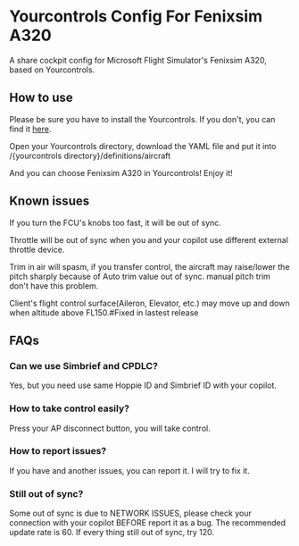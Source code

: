 # Yourcontrols Config For Fenixsim A320
A share cockpit config for Microsoft Flight Simulator's Fenixsim A320, based on Yourcontrols.


## How to use
Please be sure you have to install the Yourcontrols. If you don't, you can find it [here](https://github.com/Sequal32/yourcontrols).

Open your Yourcontrols directory, download the YAML file and put it into /{yourcontrols directory}/definitions/aircraft

And you can choose Fenixsim A320 in Yourcontrols! Enjoy it!
## Known issues
If you turn the FCU's knobs too fast, it will be out of sync.

Throttle will be out of sync when you and your copilot use different external throttle device.

Trim in air will spasm, if you transfer control, the aircraft may raise/lower the pitch sharply because of Auto trim value out of sync. manual pitch trim don't have this problem.

Client's flight control surface(Aileron, Elevator, etc.) may move up and down when altitude above FL150.#Fixed in lastest release
## FAQs
### Can we use Simbrief and CPDLC?
Yes, but you need use same Hoppie ID and Simbrief ID with your copilot.
### How to take control easily?
Press your AP disconnect button, you will take control.
### How to report issues?
If you have and another issues, you can report it. I will try to fix it.
### Still out of sync?
Some out of sync is due to NETWORK ISSUES, please check your connection with your copilot BEFORE report it as a bug.
The recommended update rate is 60. If every thing still out of sync, try 120.
